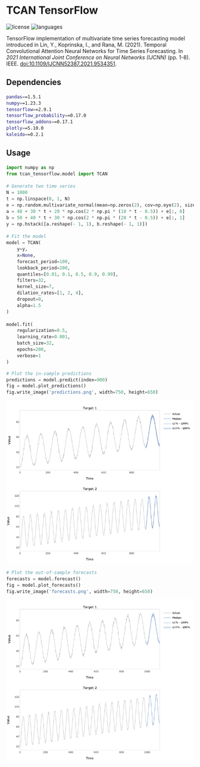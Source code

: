 # TCAN TensorFlow

![license](https://img.shields.io/github/license/flaviagiammarino/tcan-tensorflow?color=9b72e5)
![languages](https://img.shields.io/github/languages/top/flaviagiammarino/tcan-tensorflow?color=3672be)

TensorFlow implementation of multivariate time series forecasting model introduced in Lin, Y., Koprinska, I., 
and Rana, M. (2021). Temporal Convolutional Attention Neural Networks for Time Series Forecasting. In *2021 International
Joint Conference on Neural Networks (IJCNN)* (pp. 1-8). IEEE. 
[doi:10.1109/IJCNN52387.2021.9534351](https://doi.org/10.1109/IJCNN52387.2021.9534351).

## Dependencies
```bash
pandas==1.5.1
numpy==1.23.3
tensorflow==2.9.1
tensorflow_probability==0.17.0
tensorflow_addons==0.17.1
plotly==5.10.0
kaleido==0.2.1
```
## Usage
```python
import numpy as np
from tcan_tensorflow.model import TCAN

# Generate two time series
N = 1000
t = np.linspace(0, 1, N)
e = np.random.multivariate_normal(mean=np.zeros(2), cov=np.eye(2), size=N)
a = 40 + 30 * t + 20 * np.cos(2 * np.pi * (10 * t - 0.5)) + e[:, 0]
b = 50 + 40 * t + 30 * np.cos(2 * np.pi * (20 * t - 0.5)) + e[:, 1]
y = np.hstack([a.reshape(- 1, 1), b.reshape(- 1, 1)])

# Fit the model
model = TCAN(
    y=y,
    x=None,
    forecast_period=100,
    lookback_period=200,
    quantiles=[0.01, 0.1, 0.5, 0.9, 0.99],
    filters=32,
    kernel_size=7,
    dilation_rates=[1, 2, 4],
    dropout=0,
    alpha=1.5
)

model.fit(
    regularization=0.5,
    learning_rate=0.001,
    batch_size=32,
    epochs=200,
    verbose=1
)
```
```python
# Plot the in-sample predictions
predictions = model.predict(index=900)
fig = model.plot_predictions()
fig.write_image('predictions.png', width=750, height=650)
```
![predictions](example/predictions.png)
```python
# Plot the out-of-sample forecasts
forecasts = model.forecast()
fig = model.plot_forecasts()
fig.write_image('forecasts.png', width=750, height=650)
```
![forecasts](example/forecasts.png)
